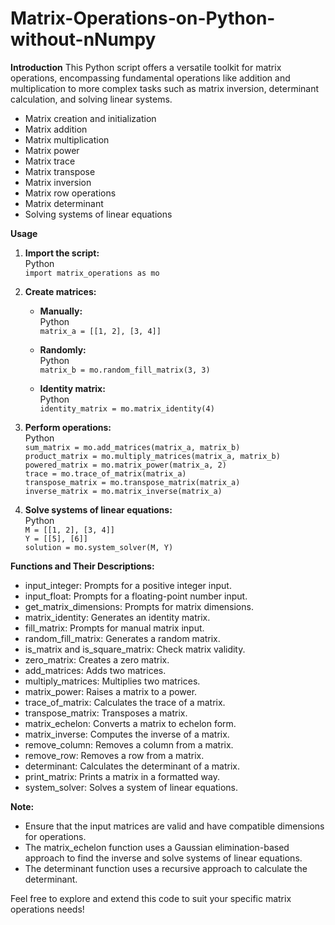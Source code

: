 # Matrix-Operations-on-Python-without-nNumpy

**Introduction**
This Python script offers a versatile toolkit for matrix operations, encompassing fundamental operations like addition and multiplication to more complex tasks such as matrix inversion, determinant calculation, and solving linear systems.

* Matrix creation and initialization  
* Matrix addition  
* Matrix multiplication  
* Matrix power  
* Matrix trace  
* Matrix transpose  
* Matrix inversion  
* Matrix row operations  
* Matrix determinant  
* Solving systems of linear equations

**Usage**

1. **Import the script:**  
   Python  
   `import matrix_operations as mo`

2. **Create matrices:**  
   * **Manually:**  
     Python  
     `matrix_a = [[1, 2], [3, 4]]`

   * **Randomly:**  
     Python  
     `matrix_b = mo.random_fill_matrix(3, 3)`

   * **Identity matrix:**  
     Python  
     `identity_matrix = mo.matrix_identity(4)`

3. **Perform operations:**  
   Python  
   `sum_matrix = mo.add_matrices(matrix_a, matrix_b)`  
   `product_matrix = mo.multiply_matrices(matrix_a, matrix_b)`  
   `powered_matrix = mo.matrix_power(matrix_a, 2)`  
   `trace = mo.trace_of_matrix(matrix_a)`  
   `transpose_matrix = mo.transpose_matrix(matrix_a)`  
   `inverse_matrix = mo.matrix_inverse(matrix_a)`

4. **Solve systems of linear equations:**  
   Python  
   `M = [[1, 2], [3, 4]]`  
   `Y = [[5], [6]]`  
   `solution = mo.system_solver(M, Y)`

**Functions and Their Descriptions:**

* input\_integer: Prompts for a positive integer input.  
* input\_float: Prompts for a floating-point number input.  
* get\_matrix\_dimensions: Prompts for matrix dimensions.  
* matrix\_identity: Generates an identity matrix.  
* fill\_matrix: Prompts for manual matrix input.  
* random\_fill\_matrix: Generates a random matrix.  
* is\_matrix and is\_square\_matrix: Check matrix validity.  
* zero\_matrix: Creates a zero matrix.  
* add\_matrices: Adds two matrices.  
* multiply\_matrices: Multiplies two matrices.  
* matrix\_power: Raises a matrix to a power.  
* trace\_of\_matrix: Calculates the trace of a matrix.  
* transpose\_matrix: Transposes a matrix.  
* matrix\_echelon: Converts a matrix to echelon form.  
* matrix\_inverse: Computes the inverse of a matrix.  
* remove\_column: Removes a column from a matrix.  
* remove\_row: Removes a row from a matrix.  
* determinant: Calculates the determinant of a matrix.  
* print\_matrix: Prints a matrix in a formatted way.  
* system\_solver: Solves a system of linear equations.

**Note:**

* Ensure that the input matrices are valid and have compatible dimensions for operations.  
* The matrix\_echelon function uses a Gaussian elimination-based approach to find the inverse and solve systems of linear equations.  
* The determinant function uses a recursive approach to calculate the determinant.

Feel free to explore and extend this code to suit your specific matrix operations needs\!
